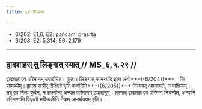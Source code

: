 ```yaml
---
title: ६४ टिप्पण्यः

---
```

- 6/202: E1,6; E2: pañcamī prasṛta
- 6/203: E2: 5,314; E6: 2,179

____________________________________________


## द्वादशाहस् तु लिङ्गात् स्यात् // MS_६,५.२९ //

द्वादशाह एव परिमाणम् उपादीयेत। कुतः। लिङ्गात् सामर्थ्याद् इत्य् अर्थः+++({6/204})+++। किं सामर्थ्यम्। द्वादश रात्रीर् दीक्षितो भृतिं वन्वीतेति+++({6/205})+++ नित्यवद् आम्नायते, न पाक्षिकम्। तद् एव नित्यं कुर्वन्, न शक्नोत्य् अन्यत् परिमाणम् उपादातुम्। तस्माद् द्वादशाह एव परिमाणं नियम्येत, अन्यानि परिमाणानि विकृतौ भविष्यतीति नैषाम् आनर्थक्यम् इति।
